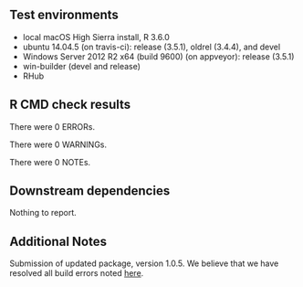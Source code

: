 ## Test environments
* local macOS High Sierra install, R 3.6.0
* ubuntu 14.04.5 (on travis-ci): release (3.5.1), oldrel (3.4.4), and devel
* Windows Server 2012 R2 x64 (build 9600) (on appveyor): release (3.5.1)
* win-builder (devel and release)
* RHub 

## R CMD check results
There were 0 ERRORs.

There were 0 WARNINGs.

There were 0 NOTEs.

## Downstream dependencies
Nothing to report.

## Additional Notes
Submission of updated package, version 1.0.5. We believe that we have resolved
all build errors noted [here](https://cran.r-project.org/web/checks/check_results_drtmle.html).